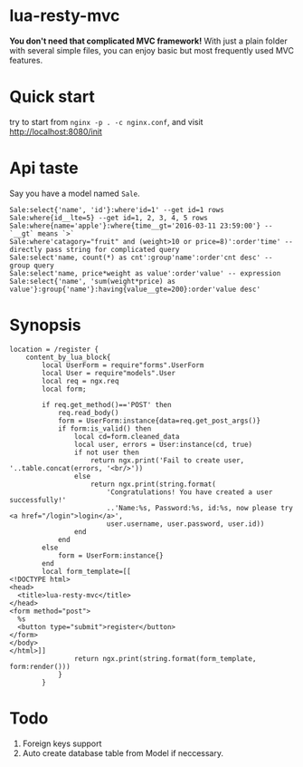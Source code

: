 # lua-resty-mvc
**You don't need that complicated MVC framework!**
With just a plain folder with several simple files, you can enjoy basic but most frequently used MVC features.
# Quick start
try to start from `nginx -p . -c nginx.conf`, and visit [http://localhost:8080/init](http://localhost:8080/init)
# Api taste
Say you have a model named `Sale`.
```
Sale:select{'name', 'id'}:where'id=1' --get id=1 rows
Sale:where{id__lte=5} --get id=1, 2, 3, 4, 5 rows
Sale:where{name='apple'}:where{time__gt='2016-03-11 23:59:00'} -- `__gt` means `>`
Sale:where'catagory="fruit" and (weight>10 or price=8)':order'time' -- directly pass string for complicated query
Sale:select'name, count(*) as cnt':group'name':order'cnt desc' -- group query
Sale:select'name, price*weight as value':order'value' -- expression
Sale:select{'name', 'sum(weight*price) as value'}:group{'name'}:having{value__gte=200}:order'value desc'
```

# Synopsis
```
location = /register {
    content_by_lua_block{
        local UserForm = require"forms".UserForm
        local User = require"models".User
        local req = ngx.req
        local form;

        if req.get_method()=='POST' then
            req.read_body()
            form = UserForm:instance{data=req.get_post_args()}
            if form:is_valid() then
                local cd=form.cleaned_data
                local user, errors = User:instance(cd, true)
                if not user then
                    return ngx.print('Fail to create user, '..table.concat(errors, '<br/>'))
                else
                    return ngx.print(string.format(
                        'Congratulations! You have created a user successfully!'
                        ..'Name:%s, Password:%s, id:%s, now please try <a href="/login">login</a>', 
                        user.username, user.password, user.id))
                end
            end
        else
            form = UserForm:instance{}
        end
        local form_template=[[
<!DOCTYPE html>
<head>
  <title>lua-resty-mvc</title> 
</head>
<form method="post">
  %s
  <button type="submit">register</button>
</form>
</body>
</html>]]
                return ngx.print(string.format(form_template, form:render()))
            }
        }
```
# Todo
1. Foreign keys support
2. Auto create database table from Model if neccessary.
